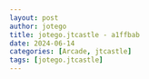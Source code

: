 ```yaml
---
layout: post
author: jotego
title: jotego.jtcastle - a1ffbab
date: 2024-06-14
categories: [Arcade, jtcastle]
tags: [jotego.jtcastle]
---
```


